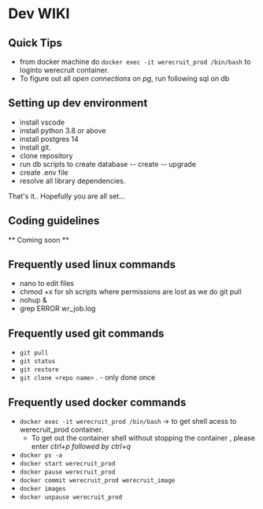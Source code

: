 # Dev WIKI

## Quick Tips
- from docker machine do `docker exec -it werecruit_prod /bin/bash` to loginto werecruit container.
- To figure out all *open connections on pg*, run following sql on db

## Setting up dev environment
- install vscode
- install python 3.8 or above
- install postgres 14 
- install git.
- clone repository
- run db scripts to create database
-- create
-- upgrade
- create .env file
- resolve all library dependencies.

That's it.. Hopefully you are all set...

## Coding guidelines
** Coming soon **

## Frequently used linux commands
- nano to edit files
- chmod +x for sh scripts where permissions are lost as we do git pull
- nohup <command to be executed> &
- grep ERROR wr_job.log


## Frequently used git commands
- `git pull`
- `git status`
- `git restore`
- `git clone <repo name>` . - only done once

## Frequently used docker commands
- `docker exec -it werecruit_prod /bin/bash` -> to get shell acess to werecruit_prod container.
    - To get out the container shell without stopping the container ,  please enter *ctrl+p followed by ctrl+q*
- `docker ps -a`
- `docker start werecruit_prod`
-  `docker pause werecruit_prod`
- `docker commit werecruit_prod werecruit_image`
-  `docker images` 
- `docker unpause werecruit_prod`
